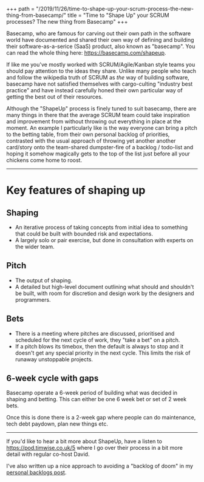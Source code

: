 +++
path = "/2019/11/26/time-to-shape-up-your-scrum-process-the-new-thing-from-basecamp/"
title = "Time to \"Shape Up\" your SCRUM processes? The new thing from Basecamp"
+++

Basecamp, who are famous for carving out their own path in the software world
have documented and shared their own way of defining and building their
software-as-a-serice (SaaS) product, also known as "basecamp". You can read the
whole thing here: <https://basecamp.com/shapeup>.

If like me you've mostly worked with SCRUM/Agile/Kanban style teams you should
pay attention to the ideas they share. Unlike many people who teach and follow
the wikipedia truth of SCRUM as *the* way of building software, basecamp have
not satisfied themselves with cargo-culting "industry best practice" and have
instead carefully honed their own particular way of getting the best out of
their resources.

Although the "ShapeUp" process is finely tuned to suit basecamp, there are many
things in there that the average SCRUM team could take inspiration and
improvement from without throwing out everything in place at the moment. An
example I particularly like is the way everyone can bring a pitch to the
betting table, from their own personal backlog of priorities, contrasted with
the usual approach of throwing yet another another card/story onto the
team-shared dumpster-fire of a backlog / todo-list and hoping it somehow
magically gets to the top of the list just before all your chickens come home
to roost.

----

# Key features of shaping up

## Shaping

* An iterative process of taking concepts from initial idea to something that
  could be built with bounded risk and expectations.
* A largely solo or pair exercise, but done in consultation with experts on the
  wider team.

## Pitch

* The output of shaping.
* A detailed but high-level document outlining what should and shouldn't be
  built, with room for discretion and design work by the designers and
  programmers.

## Bets

* There is a meeting where pitches are discussed, prioritised and scheduled for
  the next cycle of work, they "take a bet" on a pitch.
* If a pitch blows its timebox, then the default is always to stop and it
  doesn't get any special priority in the next cycle. This limits the risk of
  runaway unstoppable projects.

## 6-week cycle with gaps

Basecamp operate a 6-week period of building what was decided in shaping and
betting. This can either be one 6 week bet or set of 2 week bets.

Once this is done there is a 2-week gap where people can do maintenance, tech
debt paydown, plan new things etc.


----

If you'd like to hear a bit more about ShapeUp, have a listen to
<https://pod.timwise.co.uk/5> where I go over their process in a bit more
detail with regular co-host David.

I've also written up a nice approach to avoiding a "backlog of doom" in my
[personal backlogs post](/2020/06/30/personal-backlogs/).
